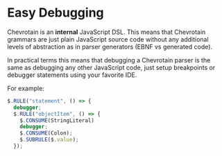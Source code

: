 # Easy Debugging

Chevrotain is an **internal** JavaScript DSL. This means that Chevrotain grammars
are just plain JavaScript source code without any additional levels of abstraction
as in parser generators (EBNF vs generated code).

In practical terms this means that debugging a Chevrotain parser is the same as debugging any
other JavaScript code, just setup breakpoints or debugger statements using your favorite IDE.

For example:

```javascript
$.RULE("statement", () => {
  debugger;
  $.RULE("objectItem", () => {
    $.CONSUME(StringLiteral)
    debugger;
    $.CONSUME(Colon);
    $.SUBRULE($.value);
  });
```

